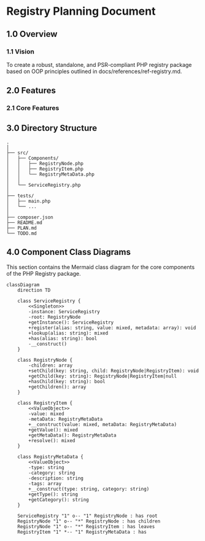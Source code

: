 # Registry Planning Document

## 1.0 Overview

### 1.1 Vision

To create a robust, standalone, and PSR-compliant PHP registry package based on OOP principles outlined in docs/references/ref-registry.md.

## 2.0 Features

### 2.1 Core Features

## 3.0 Directory Structure

```
.
│
├── src/
│   ├── Components/
│   │   ├── RegistryNode.php
│   │   ├── RegistryItem.php
│   │   └── RegistryMetaData.php
│   │
│   └── ServiceRegistry.php
│
├── tests/
│   ├── main.php
│   └── ...
│
├── composer.json
├── README.md
├── PLAN.md
└── TODO.md

```

## 4.0 Component Class Diagrams

This section contains the Mermaid class diagram for the core components of the PHP Registry package.

```mermaid
classDiagram
    direction TD

    class ServiceRegistry {
        <<Singleton>>
        -instance: ServiceRegistry
        -root: RegistryNode
        +getInstance(): ServiceRegistry
        +register(alias: string, value: mixed, metadata: array): void
        +lookup(alias: string): mixed
        +has(alias: string): bool
        -__construct()
    }

    class RegistryNode {
        -children: array
        +setChild(key: string, child: RegistryNode|RegistryItem): void
        +getChild(key: string): RegistryNode|RegistryItem|null
        +hasChild(key: string): bool
        +getChildren(): array
    }

    class RegistryItem {
        <<ValueObject>>
        -value: mixed
        -metaData: RegistryMetaData
        +__construct(value: mixed, metaData: RegistryMetaData)
        +getValue(): mixed
        +getMetaData(): RegistryMetaData
        +resolve(): mixed
    }

    class RegistryMetaData {
        <<ValueObject>>
        -type: string
        -category: string
        -description: string
        -tags: array
        +__construct(type: string, category: string)
        +getType(): string
        +getCategory(): string
    }

    ServiceRegistry "1" o-- "1" RegistryNode : has root
    RegistryNode "1" o-- "*" RegistryNode : has children
    RegistryNode "1" o-- "*" RegistryItem : has leaves
    RegistryItem "1" *-- "1" RegistryMetaData : has
```
